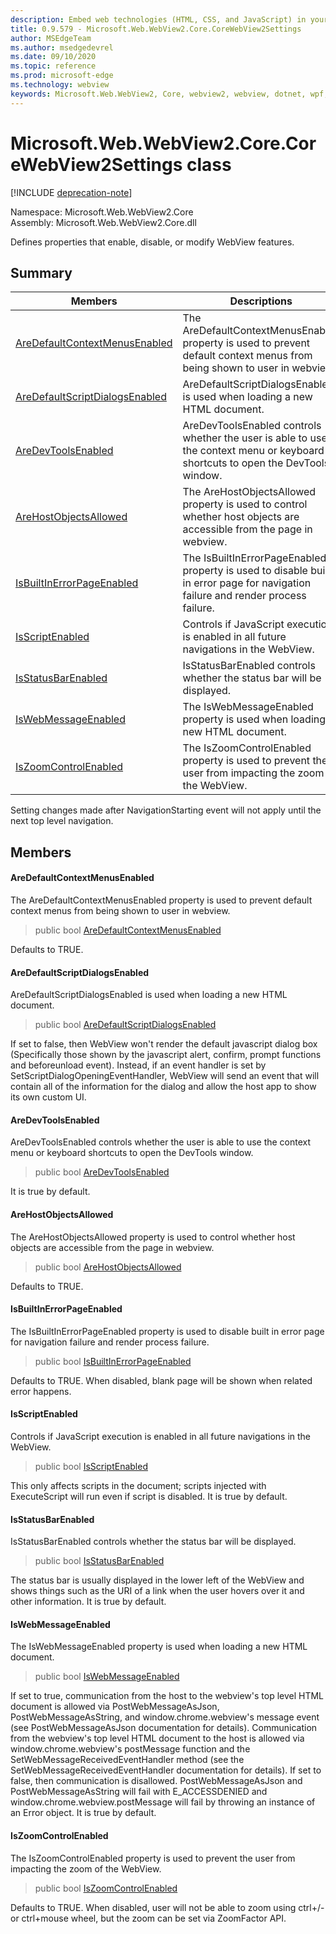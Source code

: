 ```yaml
---
description: Embed web technologies (HTML, CSS, and JavaScript) in your native applications with the Microsoft Edge WebView2 control
title: 0.9.579 - Microsoft.Web.WebView2.Core.CoreWebView2Settings
author: MSEdgeTeam
ms.author: msedgedevrel
ms.date: 09/10/2020
ms.topic: reference
ms.prod: microsoft-edge
ms.technology: webview
keywords: Microsoft.Web.WebView2, Core, webview2, webview, dotnet, wpf, winforms, app, edge, CoreWebView2, CoreWebView2Controller, browser control, edge html, Microsoft.Web.WebView2.Core.CoreWebView2Settings
---
```


# Microsoft.Web.WebView2.Core.CoreWebView2Settings class 

[!INCLUDE [deprecation-note](../../includes/deprecation-note.md)]

Namespace: Microsoft.Web.WebView2.Core\
Assembly: Microsoft.Web.WebView2.Core.dll

Defines properties that enable, disable, or modify WebView features.

## Summary

 Members                        | Descriptions
--------------------------------|---------------------------------------------
[AreDefaultContextMenusEnabled](#aredefaultcontextmenusenabled) | The AreDefaultContextMenusEnabled property is used to prevent default context menus from being shown to user in webview.
[AreDefaultScriptDialogsEnabled](#aredefaultscriptdialogsenabled) | AreDefaultScriptDialogsEnabled is used when loading a new HTML document.
[AreDevToolsEnabled](#aredevtoolsenabled) | AreDevToolsEnabled controls whether the user is able to use the context menu or keyboard shortcuts to open the DevTools window.
[AreHostObjectsAllowed](#arehostobjectsallowed) | The AreHostObjectsAllowed property is used to control whether host objects are accessible from the page in webview.
[IsBuiltInErrorPageEnabled](#isbuiltinerrorpageenabled) | The IsBuiltInErrorPageEnabled property is used to disable built in error page for navigation failure and render process failure.
[IsScriptEnabled](#isscriptenabled) | Controls if JavaScript execution is enabled in all future navigations in the WebView.
[IsStatusBarEnabled](#isstatusbarenabled) | IsStatusBarEnabled controls whether the status bar will be displayed.
[IsWebMessageEnabled](#iswebmessageenabled) | The IsWebMessageEnabled property is used when loading a new HTML document.
[IsZoomControlEnabled](#iszoomcontrolenabled) | The IsZoomControlEnabled property is used to prevent the user from impacting the zoom of the WebView.

Setting changes made after NavigationStarting event will not apply until the next top level navigation.

## Members

#### AreDefaultContextMenusEnabled 

The AreDefaultContextMenusEnabled property is used to prevent default context menus from being shown to user in webview.

> public bool [AreDefaultContextMenusEnabled](#aredefaultcontextmenusenabled)

Defaults to TRUE.

#### AreDefaultScriptDialogsEnabled 

AreDefaultScriptDialogsEnabled is used when loading a new HTML document.

> public bool [AreDefaultScriptDialogsEnabled](#aredefaultscriptdialogsenabled)

If set to false, then WebView won't render the default javascript dialog box (Specifically those shown by the javascript alert, confirm, prompt functions and beforeunload event). Instead, if an event handler is set by SetScriptDialogOpeningEventHandler, WebView will send an event that will contain all of the information for the dialog and allow the host app to show its own custom UI.

#### AreDevToolsEnabled 

AreDevToolsEnabled controls whether the user is able to use the context menu or keyboard shortcuts to open the DevTools window.

> public bool [AreDevToolsEnabled](#aredevtoolsenabled)

It is true by default.

#### AreHostObjectsAllowed 

The AreHostObjectsAllowed property is used to control whether host objects are accessible from the page in webview.

> public bool [AreHostObjectsAllowed](#arehostobjectsallowed)

Defaults to TRUE.

#### IsBuiltInErrorPageEnabled 

The IsBuiltInErrorPageEnabled property is used to disable built in error page for navigation failure and render process failure.

> public bool [IsBuiltInErrorPageEnabled](#isbuiltinerrorpageenabled)

Defaults to TRUE. When disabled, blank page will be shown when related error happens.

#### IsScriptEnabled 

Controls if JavaScript execution is enabled in all future navigations in the WebView.

> public bool [IsScriptEnabled](#isscriptenabled)

This only affects scripts in the document; scripts injected with ExecuteScript will run even if script is disabled. It is true by default.

#### IsStatusBarEnabled 

IsStatusBarEnabled controls whether the status bar will be displayed.

> public bool [IsStatusBarEnabled](#isstatusbarenabled)

The status bar is usually displayed in the lower left of the WebView and shows things such as the URI of a link when the user hovers over it and other information. It is true by default.

#### IsWebMessageEnabled 

The IsWebMessageEnabled property is used when loading a new HTML document.

> public bool [IsWebMessageEnabled](#iswebmessageenabled)

If set to true, communication from the host to the webview's top level HTML document is allowed via PostWebMessageAsJson, PostWebMessageAsString, and window.chrome.webview's message event (see PostWebMessageAsJson documentation for details). Communication from the webview's top level HTML document to the host is allowed via window.chrome.webview's postMessage function and the SetWebMessageReceivedEventHandler method (see the SetWebMessageReceivedEventHandler documentation for details). If set to false, then communication is disallowed. PostWebMessageAsJson and PostWebMessageAsString will fail with E_ACCESSDENIED and window.chrome.webview.postMessage will fail by throwing an instance of an Error object. It is true by default.

#### IsZoomControlEnabled 

The IsZoomControlEnabled property is used to prevent the user from impacting the zoom of the WebView.

> public bool [IsZoomControlEnabled](#iszoomcontrolenabled)

Defaults to TRUE. When disabled, user will not be able to zoom using ctrl+/- or ctrl+mouse wheel, but the zoom can be set via ZoomFactor API.

